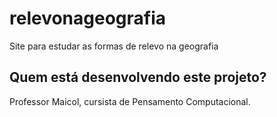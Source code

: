 # relevonageografia
Site para estudar as formas de relevo na geografia

## Quem está desenvolvendo este projeto?
Professor Maicol, cursista de Pensamento Computacional.
